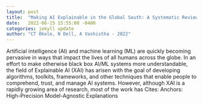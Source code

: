 ```yaml
---
layout: post
title:  "Making AI Explainable in the Global South: A Systematic Review"
date:   2022-06-15 15:55:00 -0400
categories: jekyll update
author: "CT Okolo, N Dell, A Vashistha - 2022"
---
```

Artificial intelligence (AI) and machine learning (ML) are quickly becoming pervasive in ways that impact the lives of all humans across the globe. In an effort to make otherwise black box  AI/ML systems more understandable, the field of Explainable AI (XAI) has arisen with the goal of developing algorithms, toolkits, frameworks, and other techniques that enable people to comprehend, trust, and manage AI systems. However, although XAI is a rapidly growing area of research, most of the work has  Cites: Anchors: High-Precision Model-Agnostic Explanations